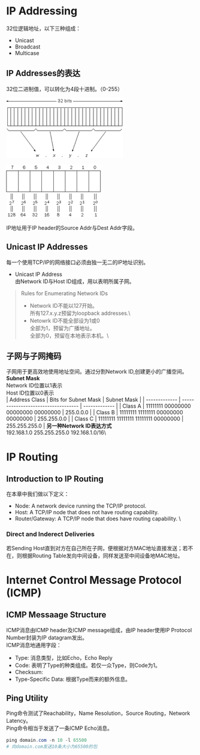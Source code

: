 
# IP Addressing
32位逻辑地址，以下三种组成：
- Unicast
- Broadcast
- Multicase


## IP Addresses的表达
32位二进制值，可以转化为4段十进制。（0-255）

![image info](../Image/IP-1.png)

![image info](../Image/IP-2.png)

IP地址用于IP header的Source Addr与Dest Addr字段。

## Unicast IP Addresses
每一个使用TCP/IP的网络接口必须由独一无二的IP地址识别。
- Unicast IP Address\
由Network ID与Host ID组成，用以表明所属子网。

> Rules for Enumerating Network IDs
> - Network ID不能以127开始。\
> 所有127.x.y.z预留为loopback addresses.\
> - Netowrk ID不能全部设为1或0\
> 全部为1，预留为广播地址。\
> 全部为0，预留在本地表示本机。\

## 子网与子网掩码
子网用于更高效地使用地址空间。通过分割Network ID,创建更小的广播空间。\
**Subnet Mask**\
Network ID位置以1表示\
Host ID位置以0表示\
| Address Class | Bits for Subnet Mask                | Subnet Mask   |
| ------------- | ----------------------------------- | ------------- |
| Class A       | 11111111 00000000 00000000 00000000 | 255.0.0.0     |
| Class B       | 11111111 11111111 00000000 00000000 | 255.255.0.0   |
| Class C       | 11111111 11111111 11111111 00000000 | 255.255.255.0 |
**另一种Network ID表达方式**\
192.168.1.0 255.255.255.0
192.168.1.0/16\

# IP Routing
## Introduction to IP Routing
在本章中我们做以下定义：
- Node: A network device running the TCP/IP protocol.
- Host: A TCP/IP node that does not have routing capability.
- Router/Gateway: A TCP/IP node that does have routing capability.
\
### Direct and Inderect Deliveries
若Sending Host直到对方在自己所在子网，便根据对方MAC地址直接发送；若不在，则根据Routing Table发向中间设备，同样发送至中间设备地MAC地址。

# Internet Control Message Protocol (ICMP)
## ICMP Messaage Structure
ICMP消息由ICMP header及ICMP message组成，由IP header使用IP Protocol Number封装为IP datagram发出。\
ICMP消息地通用字段：
- Type: 消息类型，比如Echo，Echo Reply
- Code: 表明了Type的种类组成。若仅一众Type，则Code为1。
- Checksum:
- Type-Specific Data: 根据Type而来的额外信息。
## Ping Utility
Ping命令测试了Reachability，Name Resolution，Source Routing，Network Latency。\
Ping命令相当于发送了一条ICMP Echo消息。
```powershell
ping domain.com -n 10 -l 65500
# 向domain.com发送10条大小为65500的包
```

